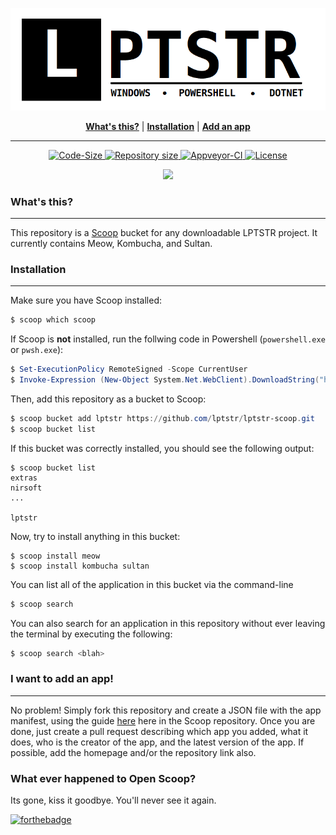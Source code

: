 <p align="center"><img src="https://raw.githubusercontent.com/lptstr/logos/master/with-tagline.png" alt="logo"/></p>
<p align="center">
<b><a href="https://github.com/lptstr/lptstr-scoop#whats-this">What's this?</a></b>
|
<b><a href="https://github.com/lptstr/lptstr-scoop#installation">Installation</a></b>
|
<b><a href="https://github.com/lptstr/lptstr-scoop#i-want-to-add-an-app">Add an app</a></b>
</p>

- - -
<p align="center"><a href="https://github.com/lptstr/lptstr-scoop">
    <a href="https://github.com/lptstr/lptstr-scoop" >
        <img src="https://img.shields.io/github/languages/code-size/lptstr/lptstr-scoop.svg?style=for-the-badge" alt="Code-Size" />
    </a>
    <a href="https://github.com/lptstr/lptstr-scoop">
        <img src="https://img.shields.io/github/repo-size/lptstr/lptstr-scoop.svg?style=for-the-badge" alt="Repository size" />
    </a>
    <a href="">
        <img src="https://img.shields.io/appveyor/ci/lptstr/lptstr-scoop.svg?style=for-the-badge" alt="Appveyor-CI" />
    </a>
    <a href="https://github.com/lptstr/lptstr-scoop/blob/master/LICENSE">
        <img src="https://img.shields.io/github/license/lptstr/lptstr-scoop.svg?style=for-the-badge" alt="License" />
    </a>
</p>
<p align="center">
    <a href="http://spacemacs.org">
        <img src="https://cdn.rawgit.com/syl20bnr/spacemacs/442d025779da2f62fc86c2082703697714db6514/assets/spacemacs-badge.svg" />
    </a>
</p>

### What's this?
---
This repository is a [Scoop](http://scoop.sh/) bucket for any downloadable LPTSTR project. It currently contains Meow, Kombucha, and Sultan.

### Installation
---
Make sure you have Scoop installed:
```powershell
$ scoop which scoop
```

If Scoop is **not** installed, run the follwing code in Powershell (`powershell.exe` or `pwsh.exe`):
```powershell
$ Set-ExecutionPolicy RemoteSigned -Scope CurrentUser
$ Invoke-Expression (New-Object System.Net.WebClient).DownloadString("http://get.scoop.sh"
```

Then, add this repository as a bucket to Scoop:
```powershell
$ scoop bucket add lptstr https://github.com/lptstr/lptstr-scoop.git
$ scoop bucket list
```
If this bucket was correctly installed, you should see the following output:
```
$ scoop bucket list
extras
nirsoft
...

lptstr
```
Now, try to install anything in this bucket:
```
$ scoop install meow
$ scoop install kombucha sultan
```

You can list all of the application in this bucket via the command-line
```powershell
$ scoop search
```

You can also search for an application in this repository without ever leaving the terminal by executing the following:
```powershell
$ scoop search <blah>
```

### I want to add an app!
---
No problem! Simply fork this repository and create a JSON file with the app manifest, using the guide [here](https://github.com/lukesampson/scoop/wiki/App-Manifests) here in the Scoop repository.
Once you are done, just create a pull request describing which app you added, what it does, who is the creator of the app, and the latest version of the app. If possible, add the homepage and/or the repository link also.

### What ever happened to Open Scoop?
Its gone, kiss it goodbye. You'll never see it again.

[![forthebadge](https://forthebadge.com/images/badges/powered-by-comcast.svg)](https://forthebadge.com)
